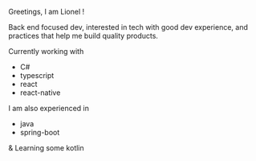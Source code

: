 Greetings, I am Lionel !

Back end focused dev, interested in tech with good dev experience, and practices that help me build quality products.

Currently working with
- C#
- typescript
- react
- react-native

 I am also experienced in
 - java
 - spring-boot
 
 & Learning some kotlin

<!---
Lmottet/Lmottet is a ✨ special ✨ repository because its `README.md` (this file) appears on your GitHub profile.
You can click the Preview link to take a look at your changes.
--->
